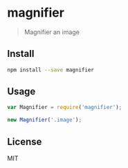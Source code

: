 # magnifier

  > Magnifier an image

## Install

```sh
npm install --save magnifier
```

## Usage

```js
var Magnifier = require('magnifier');

new Magnifier('.image');
```

## License

  MIT
